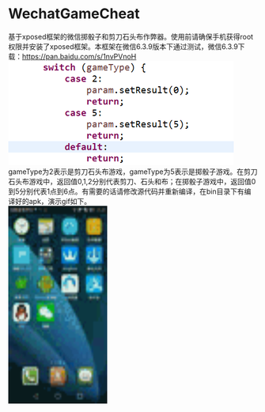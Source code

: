 # WechatGameCheat
基于xposed框架的微信掷骰子和剪刀石头布作弊器。使用前请确保手机获得root权限并安装了xposed框架。本框架在微信6.3.9版本下通过测试，微信6.3.9下载：https://pan.baidu.com/s/1nvPVnoH 
![image](https://github.com/houjingyi233/Screenshots/blob/master/QQ%E5%9B%BE%E7%89%8720170329143520.png)  
gameType为2表示是剪刀石头布游戏，gameType为5表示是掷骰子游戏。在剪刀石头布游戏中，返回值0,1,2分别代表剪刀、石头和布；在掷骰子游戏中，返回值0到5分别代表1点到6点。有需要的话请修改源代码并重新编译，在bin目录下有编译好的apk，演示gif如下。  
<img src="https://github.com/houjingyi233/Screenshots/blob/master/example1%2000_00_00-00_00_58.gif" width = "200" height = "400" alt="图片名称" align=center />
  
